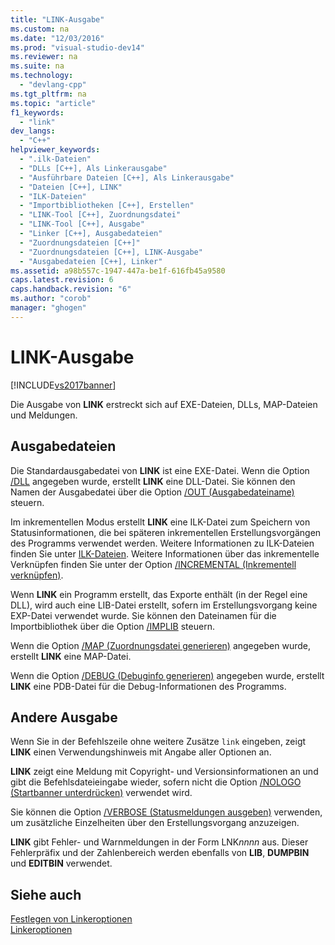 ```yaml
---
title: "LINK-Ausgabe"
ms.custom: na
ms.date: "12/03/2016"
ms.prod: "visual-studio-dev14"
ms.reviewer: na
ms.suite: na
ms.technology: 
  - "devlang-cpp"
ms.tgt_pltfrm: na
ms.topic: "article"
f1_keywords: 
  - "link"
dev_langs: 
  - "C++"
helpviewer_keywords: 
  - ".ilk-Dateien"
  - "DLLs [C++], Als Linkerausgabe"
  - "Ausführbare Dateien [C++], Als Linkerausgabe"
  - "Dateien [C++], LINK"
  - "ILK-Dateien"
  - "Importbibliotheken [C++], Erstellen"
  - "LINK-Tool [C++], Zuordnungsdatei"
  - "LINK-Tool [C++], Ausgabe"
  - "Linker [C++], Ausgabedateien"
  - "Zuordnungsdateien [C++]"
  - "Zuordnungsdateien [C++], LINK-Ausgabe"
  - "Ausgabedateien [C++], Linker"
ms.assetid: a98b557c-1947-447a-be1f-616fb45a9580
caps.latest.revision: 6
caps.handback.revision: "6"
ms.author: "corob"
manager: "ghogen"
---
```

# LINK-Ausgabe
[!INCLUDE[vs2017banner](../../assembler/inline/includes/vs2017banner.md)]

Die Ausgabe von **LINK** erstreckt sich auf EXE\-Dateien, DLLs, MAP\-Dateien und Meldungen.  
  
##  <a name="_core_output_files"></a> Ausgabedateien  
 Die Standardausgabedatei von **LINK** ist eine EXE\-Datei.  Wenn die Option [\/DLL](../../build/reference/dll-build-a-dll.md) angegeben wurde, erstellt **LINK** eine DLL\-Datei.  Sie können den Namen der Ausgabedatei über die Option [\/OUT \(Ausgabedateiname\)](../../build/reference/out-output-file-name.md) steuern.  
  
 Im inkrementellen Modus erstellt **LINK** eine ILK\-Datei zum Speichern von Statusinformationen, die bei späteren inkrementellen Erstellungsvorgängen des Programms verwendet werden.  Weitere Informationen zu ILK\-Dateien finden Sie unter [ILK\-Dateien](../../build/reference/dot-ilk-files-as-linker-input.md).  Weitere Informationen über das inkrementelle Verknüpfen finden Sie unter der Option [\/INCREMENTAL \(Inkrementell verknüpfen\)](../../build/reference/incremental-link-incrementally.md).  
  
 Wenn **LINK** ein Programm erstellt, das Exporte enthält \(in der Regel eine DLL\), wird auch eine LIB\-Datei erstellt, sofern im Erstellungsvorgang keine EXP\-Datei verwendet wurde.  Sie können den Dateinamen für die Importbibliothek über die Option [\/IMPLIB](../../build/reference/implib-name-import-library.md) steuern.  
  
 Wenn die Option [\/MAP \(Zuordnungsdatei generieren\)](../../build/reference/map-generate-mapfile.md) angegeben wurde, erstellt **LINK** eine MAP\-Datei.  
  
 Wenn die Option [\/DEBUG \(Debuginfo generieren\)](../../build/reference/debug-generate-debug-info.md) angegeben wurde, erstellt **LINK** eine PDB\-Datei für die Debug\-Informationen des Programms.  
  
##  <a name="_core_other_output"></a> Andere Ausgabe  
 Wenn Sie in der Befehlszeile ohne weitere Zusätze `link` eingeben, zeigt **LINK** einen Verwendungshinweis mit Angabe aller Optionen an.  
  
 **LINK** zeigt eine Meldung mit Copyright\- und Versionsinformationen an und gibt die Befehlsdateieingabe wieder, sofern nicht die Option [\/NOLOGO \(Startbanner unterdrücken\)](../../build/reference/nologo-suppress-startup-banner-linker.md) verwendet wird.  
  
 Sie können die Option [\/VERBOSE \(Statusmeldungen ausgeben\)](../../build/reference/verbose-print-progress-messages.md) verwenden, um zusätzliche Einzelheiten über den Erstellungsvorgang anzuzeigen.  
  
 **LINK** gibt Fehler\- und Warnmeldungen in der Form LNK*nnnn* aus.  Dieser Fehlerpräfix und der Zahlenbereich werden ebenfalls von **LIB**, **DUMPBIN** und **EDITBIN** verwendet.  
  
## Siehe auch  
 [Festlegen von Linkeroptionen](../../build/reference/setting-linker-options.md)   
 [Linkeroptionen](../../build/reference/linker-options.md)
